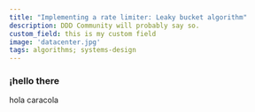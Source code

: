 ```yaml
---
title: "Implementing a rate limiter: Leaky bucket algorithm"
description: DDD Community will probably say so.
custom_field: this is my custom field
image: 'datacenter.jpg'
tags: algorithms; systems-design
---
```


### ¡hello there
hola caracola